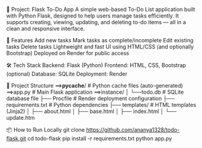📌 Project: Flask To-Do App
A simple web-based To-Do List application built with Python Flask, designed to help users manage tasks efficiently. It supports creating, viewing, updating, and deleting to-do items — all in a clean and responsive interface.

🚀 Features
Add new tasks
Mark tasks as complete/incomplete
Edit existing tasks
Delete tasks
Lightweight and fast UI using HTML/CSS (and optionally Bootstrap)
Deployed on Render for public access

🛠️ Tech Stack
Backend: Flask (Python)
Frontend: HTML, CSS, Bootstrap (optional)
Database: SQLite
Deployment: Render

📂 Project Structure
==>__pycache__/            # Python cache files (auto-generated)
==>app.py                  # Main Flask application
==>instance/
│   └──todo.db             # SQLite database file
├── Procfile                # Render deployment configuration
├── requirements.txt        # Python dependencies
├── templates/              # HTML templates (Jinja2)
│   ├── about.html
│   ├── base.html
│   ├── index.html
│   └── update.htm


📦 How to Run Locally
git clone https://github.com/ananya1328/todo-flask.git
cd todo-flask
pip install -r requirements.txt
python app.py
